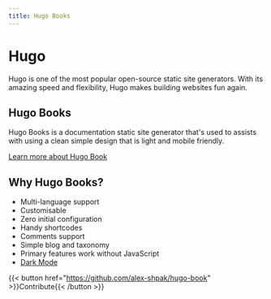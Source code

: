 ```yaml
---
title: Hugo Books
---
```

# Hugo

Hugo is one of the most popular open-source static site generators. With its amazing speed and flexibility, Hugo makes building websites fun again.

## Hugo Books

Hugo Books is a documentation static site generator that's used to assists with using a clean simple design that is light and mobile friendly.

[Learn more about Hugo Book](https://github.com/alex-shpak/hugo-book)

## Why Hugo Books?

* Multi-language support
* Customisable
* Zero initial configuration
* Handy shortcodes
* Comments support
* Simple blog and taxonomy
* Primary features work without JavaScript
* [Dark Mode](https://whatis.techtarget.com/definition/dark-mode)

{{< button href="https://github.com/alex-shpak/hugo-book" >}}Contribute{{< /button >}}